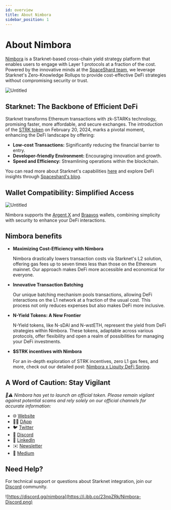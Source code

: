 ```yaml
---
id: overview
title: About Nimbora
sidebar_position: 1
---
```


# **About Nimbora**

[Nimbora](https://www.nimbora.io/) is a Starknet-based cross-chain yield strategy platform that enables users to engage with Layer 1 protocols at a fraction of the cost. Powered by the innovative minds at the [SpaceShard team](https://www.spaceshard.io/), we leverage Starknet's Zero-Knowledge Rollups to provide cost-effective DeFi strategies without compromising security or trust.

![Untitled](https://i.ibb.co/bzSCPw5/Nimbora-Troves.png)

## **Starknet: The Backbone of Efficient DeFi**

Starknet transforms Ethereum transactions with zk-STARKs technology, promising faster, more affordable, and secure exchanges. The introduction of the [STRK token](https://www.starknet.io/en/content/claiming-your-strk) on February 20, 2024, marks a pivotal moment, enhancing the DeFi landscape by offering:

- **Low-cost Transactions:** Significantly reducing the financial barrier to entry.
- **Developer-friendly Environment:** Encouraging innovation and growth.
- **Speed and Efficiency:** Streamlining operations within the blockchain.

You can read more about Starknet's capabilities [here](https://www.starknet.io/en) and explore DeFi insights through [Spaceshard's blog](https://www.spaceshard.io/blog/learning-starknet-community-edu-resources).

## **Wallet Compatibility: Simplified Access**

![Untitled](https://i.ibb.co/khknbwX/Nimbora-Wallet.png)

Nimbora supports the [Argent X](https://www.argent.xyz/argent-x/) and [Braavos](https://braavos.app/) wallets, combining simplicity with security to enhance your DeFi interactions. 

## Nimbora benefits

- **Maximizing Cost-Efficiency with Nimbora**
    
    Nimbora drastically lowers transaction costs via Starknet's L2 solution, offering gas fees up to seven times less than those on the Ethereum mainnet. Our approach makes DeFi more accessible and economical for everyone.
    
- **Innovative Transaction Batching**
    
    Our unique batching mechanism pools transactions, allowing DeFi interactions on the L1 network at a fraction of the usual cost. This process not only reduces expenses but also makes DeFi more inclusive.
    
- **N-Yield Tokens: A New Frontier**
    
    N-Yield tokens, like N-sDAI and N-wstETH, represent the yield from DeFi strategies within Nimbora. These tokens, adaptable across various protocols, offer flexibility and open a realm of possibilities for managing your DeFi investments.
    
- **$STRK incentives with Nimbora**
    
    For an in-depth exploration of STRK incentives, zero L1 gas fees, and more, check out our detailed post: [Nimbora x Liquity DeFi Spring](https://medium.com/@Nimbora/nimbora-x-liquity-defispring-high-apr-zero-l1-gas-borrowing-6b5b78dbab4e).
    

## **A Word of Caution: Stay Vigilant**

*🐧⚠️ Nimbora has yet to launch an official token. Please remain vigilant against potential scams and rely solely on our official channels for accurate information:*

- 🌐 [Website](https://www.nimbora.io/)
- 👨‍💻 [DApp](https://app.nimbora.io/)
- 🐦 [Twitter](https://twitter.com/Nimbora_)
- 👋 [Discord](http://discord.gg/nimbora)
- 💼 [LinkedIn](https://www.linkedin.com/company/nimbora/)
- ✉️ [Newsletter](https://bit.ly/nimboranewsletter)
- 📖 [Medium](https://medium.com/@Nimbora)

## **Need Help?**

For technical support or questions about Starknet integration, join our [Discord](https://discord.gg/nimbora) community.

![https://discord.gg/nimbora](https://i.ibb.co/23npZRk/Nimbora-Discord.png)
